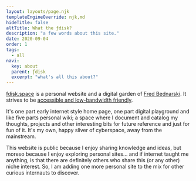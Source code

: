 ```yaml
---
layout: layouts/page.njk
templateEngineOverride: njk,md
hideTitle: false
altTitle: What the ƒdisk?
description: "a few words about this site."
date: 2020-09-04
order: 1
tags: 
  - all
navi:
  key: about
  parent: ƒdisk
  excerpt: "what's all this about?"
---
```


[fdisk.space](/thisSite) is a personal website and a digital garden of [Fred Bednarski](/author). It strives to be [accessible and low-bandwidth friendly](/designPhilosophy). 


It's one part early internet style home page, one part digital playground and like five parts personal wiki; a space where I document and catalog my thoughts, projects and other interesting bits for future reference and just for fun of it. It's my own, happy sliver of cyberspace, away from the mainstream.

This website is public because I enjoy sharing knowledge and ideas, but moreso because I enjoy exploring personal sites... and if internet taught me anything, is that there are definitely others who share this (or any other) niche interest. So, I am adding one more personal site to the mix for other curious internauts to discover. 




